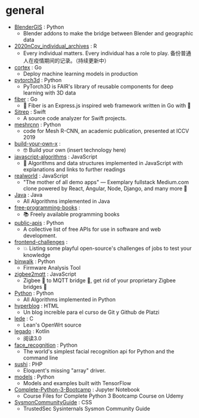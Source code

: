# general
- [BlenderGIS](https://github.com/domlysz/BlenderGIS) : Python
  - Blender addons to make the bridge between Blender and geographic data
- [2020nCov_individual_archives](https://github.com/jiayiliujiayi/2020nCov_individual_archives) : R
  - Every individual matters. Every individual has a role to play. 备份普通人在疫情期间的记录。（持续更新中）
- [cortex](https://github.com/cortexlabs/cortex) : Go
  - Deploy machine learning models in production
- [pytorch3d](https://github.com/facebookresearch/pytorch3d) : Python
  - PyTorch3D is FAIR's library of reusable components for deep learning with 3D data
- [fiber](https://github.com/gofiber/fiber) : Go
  - 🚀 Fiber is an Express.js inspired web framework written in Go with 💖
- [Sitrep](https://github.com/twostraws/Sitrep) : Swift
  - A source code analyzer for Swift projects.
- [meshrcnn](https://github.com/facebookresearch/meshrcnn) : Python
  - code for Mesh R-CNN, an academic publication, presented at ICCV 2019
- [build-your-own-x](https://github.com/danistefanovic/build-your-own-x) : 
  - 🤓 Build your own (insert technology here)
- [javascript-algorithms](https://github.com/trekhleb/javascript-algorithms) : JavaScript
  - 📝 Algorithms and data structures implemented in JavaScript with explanations and links to further readings
- [realworld](https://github.com/gothinkster/realworld) : JavaScript
  - "The mother of all demo apps" — Exemplary fullstack Medium.com clone powered by React, Angular, Node, Django, and many more 🏅
- [Java](https://github.com/TheAlgorithms/Java) : Java
  - All Algorithms implemented in Java
- [free-programming-books](https://github.com/EbookFoundation/free-programming-books) : 
  - 📚 Freely available programming books
- [public-apis](https://github.com/public-apis/public-apis) : Python
  - A collective list of free APIs for use in software and web development.
- [frontend-challenges](https://github.com/felipefialho/frontend-challenges) : 
  - 💥 Listing some playful open-source's challenges of jobs to test your knowledge
- [binwalk](https://github.com/ReFirmLabs/binwalk) : Python
  - Firmware Analysis Tool
- [zigbee2mqtt](https://github.com/Koenkk/zigbee2mqtt) : JavaScript
  - Zigbee 🐝 to MQTT bridge 🌉, get rid of your proprietary Zigbee bridges 🔨
- [Python](https://github.com/TheAlgorithms/Python) : Python
  - All Algorithms implemented in Python
- [hyperblog](https://github.com/freddier/hyperblog) : HTML
  - Un blog increíble para el curso de Git y Github de Platzi
- [lede](https://github.com/coolsnowwolf/lede) : C
  - Lean's OpenWrt source
- [legado](https://github.com/gedoor/legado) : Kotlin
  - 阅读3.0
- [face_recognition](https://github.com/ageitgey/face_recognition) : Python
  - The world's simplest facial recognition api for Python and the command line
- [sushi](https://github.com/calebporzio/sushi) : PHP
  - Eloquent's missing "array" driver.
- [models](https://github.com/tensorflow/models) : Python
  - Models and examples built with TensorFlow
- [Complete-Python-3-Bootcamp](https://github.com/Pierian-Data/Complete-Python-3-Bootcamp) : Jupyter Notebook
  - Course Files for Complete Python 3 Bootcamp Course on Udemy
- [SysmonCommunityGuide](https://github.com/trustedsec/SysmonCommunityGuide) : CSS
  - TrustedSec Sysinternals Sysmon Community Guide
